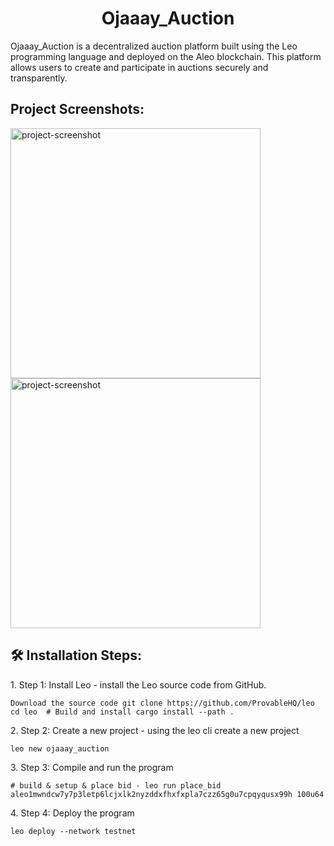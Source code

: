 <h1 align="center" id="title">Ojaaay_Auction</h1>

<p id="description">Ojaaay_Auction is a decentralized auction platform built using the Leo programming language and deployed on the Aleo blockchain. This platform allows users to create and participate in auctions securely and transparently.</p>

<h2>Project Screenshots:</h2>

<img src="https://drive.google.com/file/d/1cJvb-m9Wagp07Sl6s-q8_3sX9mJVpP2z/view?usp=drive_link" alt="project-screenshot" width="400" height="400/">

<img src="https://drive.google.com/file/d/1VLR1Sr1OI8vY2XcITiiH-qi7XO77kjNV/view?usp=drive_link" alt="project-screenshot" width="400" height="400/">

<h2>🛠️ Installation Steps:</h2>

<p>1. Step 1: Install Leo - install the Leo source code from GitHub.</p>

```
Download the source code git clone https://github.com/ProvableHQ/leo cd leo  # Build and install cargo install --path .
```

<p>2. Step 2: Create a new project - using the leo cli create a new project</p>

```
leo new ojaaay_auction
```

<p>3. Step 3: Compile and run the program</p>

```
# build & setup & place bid - leo run place_bid aleo1mwndcw7y7p3letp6lcjxlk2nyzddxfhxfxpla7czz65g0u7cpqyqusx99h 100u64
```

<p>4. Step 4: Deploy the program</p>

```
leo deploy --network testnet
```
